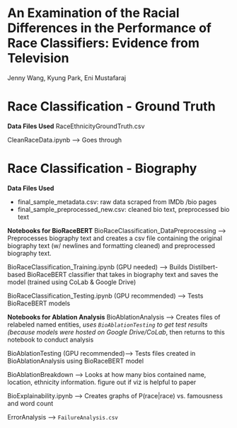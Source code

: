# An Examination of the Racial Differences in the Performance of Race Classifiers: Evidence from Television
Jenny Wang, Kyung Park, Eni Mustafaraj


# Race Classification - Ground Truth

**Data Files Used**
RaceEthnicityGroundTruth.csv

CleanRaceData.ipynb --> Goes through 

# Race Classification - Biography

**Data Files Used**
- final_sample_metadata.csv: raw data scraped from IMDb /bio pages
- final_sample_preprocessed_new.csv: cleaned bio text, preprocessed bio text

**Notebooks for BioRaceBERT**
BioRaceClassification_DataPreprocessing --> Preprocesses biography text and creates a csv file containing the original biography text (w/ newlines and formatting cleaned) and preprocessed biography text.

BioRaceClassification_Training.ipynb (GPU needed) --> Builds Distilbert-based BioRaceBERT classifier that takes in biography text and saves the model (trained using CoLab & Google Drive)

BioRaceClassification_Testing.ipynb (GPU recommended) --> Tests BioRaceBERT models

**Notebooks for Ablation Analysis**
BioAblationAnalysis --> Creates files of relabeled named entities, *uses `BioAblationTesting` to get test results (because models were hosted on Google Drive/CoLab*, then returns to this notebook to conduct analysis

BioAblationTesting (GPU recommended)--> Tests files created in BioAblationAnalysis using BioRaceBERT model

BioAblationBreakdown --> Looks at how many bios contained name, location, ethnicity information. figure out if viz is helpful to paper

BioExplainability.ipynb --> Creates graphs of P(race|race) vs. famousness and word count

ErrorAnalysis --> `FailureAnalysis.csv` 


